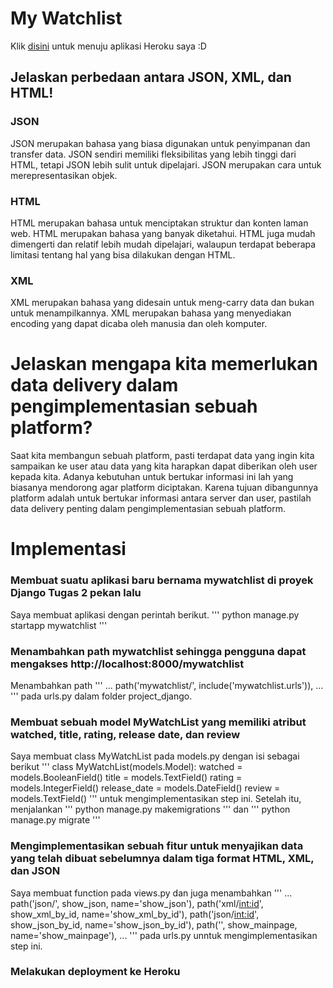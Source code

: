 # My Watchlist


Klik [disini](https://tugas2pbpkatalog.herokuapp.com/mywatchlist/) untuk menuju aplikasi Heroku saya :D

## Jelaskan perbedaan antara JSON, XML, dan HTML!
### JSON
JSON merupakan bahasa yang biasa digunakan untuk penyimpanan dan transfer data. JSON sendiri memiliki fleksibilitas yang lebih tinggi dari HTML, tetapi JSON lebih sulit untuk dipelajari. JSON merupakan cara untuk merepresentasikan objek.

### HTML
HTML merupakan bahasa untuk menciptakan struktur dan konten laman web. HTML merupakan bahasa yang banyak diketahui. HTML juga mudah dimengerti dan relatif lebih mudah dipelajari, walaupun terdapat beberapa limitasi tentang hal yang bisa dilakukan dengan HTML.

### XML
XML merupakan bahasa yang didesain untuk meng-carry data dan bukan untuk menampilkannya. XML merupakan bahasa yang menyediakan encoding yang dapat dicaba oleh manusia dan oleh komputer.

# Jelaskan mengapa kita memerlukan data delivery dalam pengimplementasian sebuah platform?
Saat kita membangun sebuah platform, pasti terdapat data yang ingin kita sampaikan ke user atau data yang kita harapkan dapat diberikan oleh user kepada kita. Adanya kebutuhan untuk bertukar informasi ini lah yang biasanya mendorong agar platform diciptakan. Karena tujuan dibangunnya platform adalah untuk bertukar informasi antara server dan user, pastilah data delivery penting dalam pengimplementasian sebuah platform.

# Implementasi

### Membuat suatu aplikasi baru bernama mywatchlist di proyek Django Tugas 2 pekan lalu
Saya membuat aplikasi dengan perintah berikut.
'''
python manage.py startapp mywatchlist
'''

### Menambahkan path mywatchlist sehingga pengguna dapat mengakses http://localhost:8000/mywatchlist
Menambahkan path
'''
...
path('mywatchlist/', include('mywatchlist.urls')),
...
''' 
pada urls.py dalam folder project_django.

### Membuat sebuah model MyWatchList yang memiliki atribut watched, title, rating, release date, dan review
Saya membuat class MyWatchList pada models.py dengan isi sebagai berikut
'''
class MyWatchList(models.Model):
    watched = models.BooleanField()
    title = models.TextField()
    rating = models.IntegerField()
    release_date = models.DateField()
    review = models.TextField()
'''
untuk mengimplementasikan step ini. Setelah itu, menjalankan 
'''
python manage.py makemigrations
''' 
dan
'''
python manage.py migrate
'''

### Mengimplementasikan sebuah fitur untuk menyajikan data yang telah dibuat sebelumnya dalam tiga format HTML, XML, dan JSON
Saya membuat function pada views.py dan juga menambahkan
'''
...
    path('json/', show_json, name='show_json'),
    path('xml/<int:id>', show_xml_by_id, name='show_xml_by_id'),
    path('json/<int:id>', show_json_by_id, name='show_json_by_id'),
    path('', show_mainpage, name='show_mainpage'),
...
'''
pada urls.py unntuk mengimplementasikan step ini.

### Melakukan deployment ke Heroku